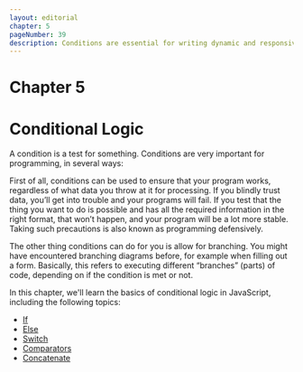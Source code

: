 ```yaml
---
layout: editorial
chapter: 5
pageNumber: 39
description: Conditions are essential for writing dynamic and responsive code that can adapt to different scenarios and make decisions based on input, user interactions, or data. 
---
```


# Chapter 5
# Conditional Logic

A condition is a test for something. Conditions are very important for programming, in several ways:

First of all, conditions can be used to ensure that your program works, regardless of what data you throw at it for processing. If you blindly trust data, you’ll get into trouble and your programs will fail. If you test that the thing you want to do is possible and has all the required information in the right format, that won’t happen, and your program will be a lot more stable. Taking such precautions is also known as programming defensively.

The other thing conditions can do for you is allow for branching. You might have encountered branching diagrams before, for example when filling out a form. Basically, this refers to executing different “branches” (parts) of code, depending on if the condition is met or not.

In this chapter, we'll learn the basics of conditional logic in JavaScript, including the following topics:

* [If](./if.md)
* [Else](./else.md)
* [Switch](./switch.md)
* [Comparators](./comparators.md)
* [Concatenate](./concatenate.md)
